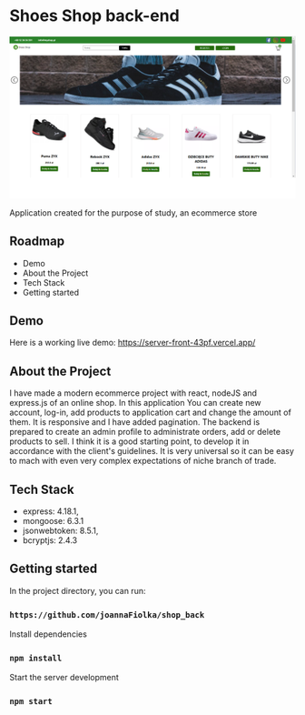
# Shoes Shop back-end
![App Screenshot](static/home.png)

Application created for the purpose of study, an ecommerce store


## Roadmap

- Demo
- About the Project
- Tech Stack
- Getting started


## Demo

Here is a working live demo: https://server-front-43pf.vercel.app/


## About the Project
I have made a modern ecommerce project with react, nodeJS and express.js of an online shop. In this application You can create new account, log-in, add products to application cart and change the amount of them. It is responsive and I have added pagination. The backend is prepared to create an admin profile to administrate orders, add or delete products to sell.
I think it is a good starting point, to develop it in accordance with  the client's guidelines. It is very universal so it can be easy to mach with even very  complex expectations of niche branch of  trade.



## Tech Stack

- express: 4.18.1,
- mongoose: 6.3.1
- jsonwebtoken: 8.5.1,
- bcryptjs: 2.4.3


## Getting started

In the project directory, you can run:

### `https://github.com/joannaFiolka/shop_back`

Install dependencies

### `npm install`

Start the server development

### `npm start`


